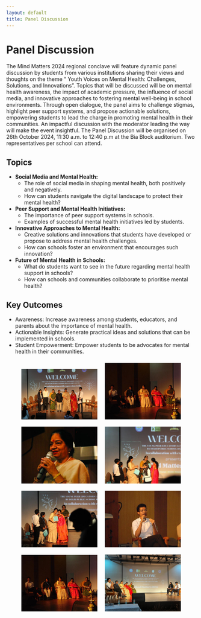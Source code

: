 ```yaml
---
layout: default
title: Panel Discussion
---
```


# Panel Discussion

The Mind Matters 2024 regional conclave will feature dynamic panel discussion by students from various institutions sharing their views and thoughts on the theme “ Youth Voices on Mental Health: Challenges, Solutions, and Innovations”. Topics that will be discussed will be on mental health awareness, the impact of academic pressure, the influence of social media, and innovative approaches to fostering mental well-being in school environments. Through open dialogue, the panel aims to challenge stigmas, highlight peer support systems, and propose actionable solutions, empowering students to lead the charge in promoting mental health in their communities. An impactful discussion with the moderator leading the way will make the event insightful. The Panel Discussion will be organised on 26th October 2024, 11:30 a.m. to 12:40 p.m at the Bia Block auditorium. Two representatives per school can attend.



## Topics

- **Social Media and Mental Health:**
	- The role of social media in shaping mental health, both positively and negatively.
	- How can students navigate the digital landscape to protect their mental health?
- **Peer Support and Mental Health Initiatives:**
	- The importance of peer support systems in schools.
	- Examples of successful mental health initiatives led by students.
- **Innovative Approaches to Mental Health:**
	- Creative solutions and innovations that students have developed or propose to address mental health challenges.
	- How can schools foster an environment that encourages such innovation?
- **Future of Mental Health in Schools:**
	- What do students want to see in the future regarding mental health support in schools?
	- How can schools and communities collaborate to prioritise mental health?


## Key Outcomes
- Awareness: Increase awareness among students, educators, and parents about the importance of mental health.
- Actionable Insights: Generate practical ideas and solutions that can be implemented in schools.
- Student Empowerment: Empower students to be advocates for mental health in their communities.

<center>
	<img src="/_media/pd-1.jpeg" style="width: 40%; margin: 8px;">
	<img src="/_media/pd-2.jpeg" style="width: 40%; margin: 8px;">
	<img src="/_media/pd-3.jpeg" style="width: 40%; margin: 8px;">
	<img src="/_media/pd-4.jpeg" style="width: 40%; margin: 8px;">
	<img src="/_media/pd-5.jpeg" style="width: 40%; margin: 8px;">
	<img src="/_media/pd-6.jpeg" style="width: 40%; margin: 8px;">
	<img src="/_media/pd-7.jpeg" style="width: 40%; margin: 8px;">
	<img src="/_media/pd-8.jpeg" style="width: 40%; margin: 8px;">
</center>
